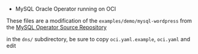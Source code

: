 * MySQL Oracle Operator running on OCI

These files are a modification of the `examples/demo/mysql-wordpress`
from the [MySQL Operator Source Repository](https://github.com/oracle/mysql-operator.git)

in the `dns/` subdirectory, be sure to copy `oci.yaml.example`, `oci.yaml` and edit
